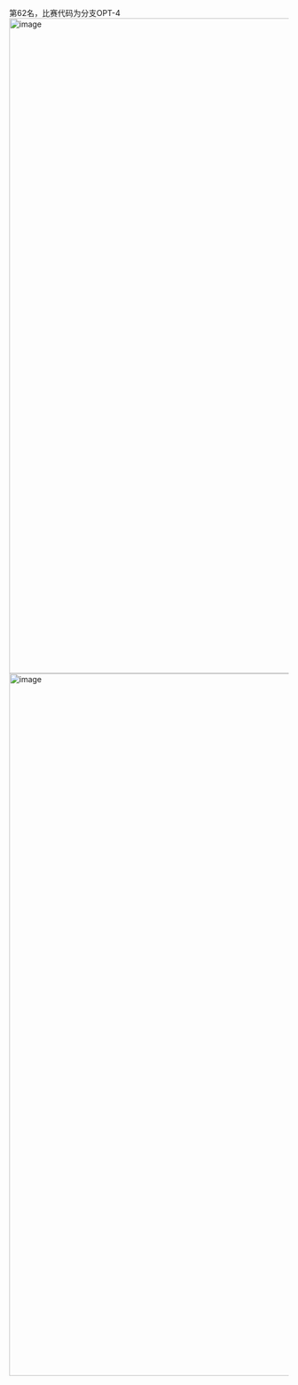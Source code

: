 第62名，比赛代码为分支OPT-4
<img width="1295" height="1180" alt="image" src="https://github.com/user-attachments/assets/79279e73-a2a0-49e6-98b3-fb25a27df4a3" />
<img width="1166" height="1265" alt="image" src="https://github.com/user-attachments/assets/8e76db43-d0e8-4c62-a24b-454cf2dc6973" />
